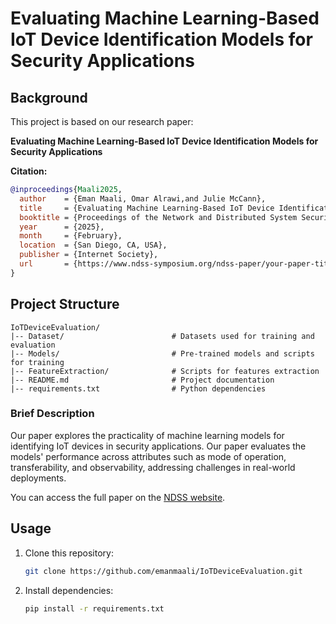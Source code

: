 # Evaluating Machine Learning-Based IoT Device Identification Models for Security Applications

## Background

This project is based on our research paper:

**Evaluating Machine Learning-Based IoT Device Identification Models for Security Applications**

**Citation:**
```bibtex
@inproceedings{Maali2025,
  author    = {Eman Maali, Omar Alrawi,and Julie McCann},
  title     = {Evaluating Machine Learning-Based IoT Device Identification Models for Security Applications},
  booktitle = {Proceedings of the Network and Distributed System Security Symposium (NDSS)},
  year      = {2025},
  month     = {February},
  location  = {San Diego, CA, USA},
  publisher = {Internet Society},
  url       = {https://www.ndss-symposium.org/ndss-paper/your-paper-title/}
}
```

## Project Structure
```
IoTDeviceEvaluation/
|-- Dataset/                        # Datasets used for training and evaluation
|-- Models/                         # Pre-trained models and scripts for training
|-- FeatureExtraction/              # Scripts for features extraction
|-- README.md                       # Project documentation
|-- requirements.txt                # Python dependencies
```

### Brief Description
Our paper explores the practicality of machine learning models for identifying IoT devices in security applications. Our paper evaluates the models' performance across attributes such as mode of operation, transferability, and observability, addressing challenges in real-world deployments. 

You can access the full paper on the [NDSS website](https://www.ndss-symposium.org/ndss-paper/your-paper-title/).

## Usage


1. Clone this repository:
   ```bash
   git clone https://github.com/emanmaali/IoTDeviceEvaluation.git
   ```

2. Install dependencies:
   ```bash
   pip install -r requirements.txt
   ```
